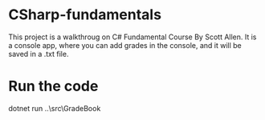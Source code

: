 # CSharp-fundamentals
This project is a walkthroug on C# Fundamental Course By Scott Allen.
It is a console app, where you can add grades in the console, and it will be saved in a .txt file.

# Run the code
dotnet run ..\src\GradeBook
